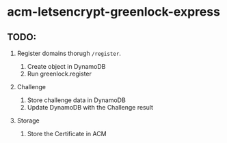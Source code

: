 # acm-letsencrypt-greenlock-express

## TODO:

1. Register domains thorugh `/register`.
    1. Create object in DynamoDB
    2. Run greenlock.register

2. Challenge
    1. Store challenge data in DynamoDB
    2. Update DynamoDB with the Challenge result

3. Storage
    1. Store the Certificate in ACM
